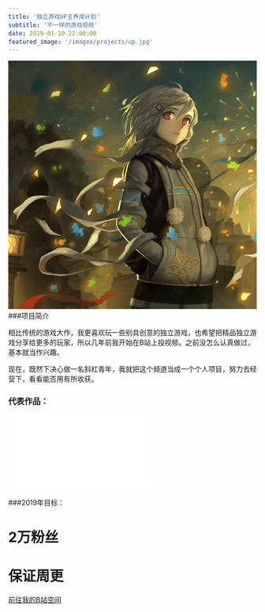 ```yaml
---
title: '独立游戏UP主养成计划'
subtitle: '不一样的游戏视频'
date: 2019-01-10 22:00:00
featured_image: '/images/projects/up.jpg'
---
```


![](/images/projects/up.jpg)
###项目简介

相比传统的游戏大作，我更喜欢玩一些别具创意的独立游戏，也希望把精品独立游戏分享给更多的玩家，所以几年前我开始在B站上投视频。之前没怎么认真做过，基本就当作兴趣。

现在，既然下决心做一名斜杠青年，我就把这个频道当成一个个人项目，努力去经营下，看看能否用有所收获。

### 代表作品：
<iframe src="//player.bilibili.com/player.html?aid=11861148&cid=19584556&page=1" scrolling="no" border="0" frameborder="no" framespacing="0" allowfullscreen="true"> </iframe>

###2019年目标：
# **2万粉丝**
# **保证周更**

<a href="http://space.bilibili.com/3271545" class="button button--large">前往我的B站空间</a>
